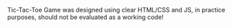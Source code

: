 Tic-Tac-Toe Game was designed using clear HTML/CSS and JS, in practice purposes, should not be evaluated as a working code!

